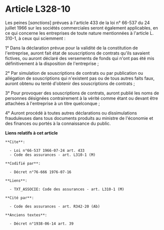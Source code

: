 # Article L328-10

Les peines [*sanctions*] prévues à l'article 433 de la loi n° 66-537 du 24 juillet 1966 sur les sociétés commerciales seront
également applicables, en ce qui concerne les entreprises de toute nature mentionnées à l'article L. 310-1, à ceux qui
sciemment :

1° Dans la déclaration prévue pour la validité de la constitution de l'entreprise, auront fait état de souscriptions de
contrats qu'ils savaient fictives, ou auront déclaré des versements de fonds qui n'ont pas été mis définitivement à la
disposition de l'entreprise ;

2° Par simulation de souscriptions de contrats ou par publication ou allégation de souscriptions qui n'existent pas ou de
tous autres faits faux, auront obtenu ou tenté d'obtenir des souscriptions de contrats ;

3° Pour provoquer des souscriptions de contrats, auront publié les noms de personnes désignées contrairement à la vérité
comme étant ou devant être attachées à l'entreprise à un titre quelconque ;

4° Auront procédé à toutes autres déclarations ou dissimulations frauduleuses dans tous documents produits au ministre de
l'économie et des finances ou portés à la connaissance du public.

**Liens relatifs à cet article**

	**Cite**:

	  - Loi n°66-537 1966-07-24 art. 433
	  - Code des assurances - art. L310-1 (M)

	**Codifié par**:

	  - Décret n°76-666 1976-07-16

	**Liens**:

	  - TXT_ASSOCIE: Code des assurances - art. L310-1 (M)

	**Cité par**:

	  - Code des assurances - art. R342-20 (Ab)

	**Anciens textes**:

	  - Décret n°1938-06-14 art. 39
